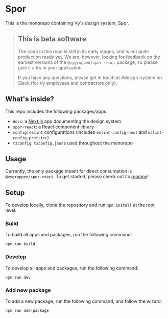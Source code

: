 # Spor

This is the monorepo containing Vy's design system, Spor.

> ## This is beta software
>
> The code in this repo is still in its early stages, and is not quite production ready yet.
> We are, however, looking for feedback on the earliest versions of the `@vygruppen/spor-react` package, so please give it a try in your application.
>
> If you have any questions, please get in touch at #design-system on Slack (for Vy employees and contractors only).

## What's inside?

This repo includes the following packages/apps:

- `docs`: a [Next.js](https://nextjs.org) app documenting the design system
- `spor-react`: a React component library
- `config`: `eslint` configurations (includes `eslint-config-next` and `eslint-config-prettier`)
- `tsconfig`: `tsconfig.json`s used throughout the monorepo

## Usage

Currently, the only package meant for direct consumption is `@vygruppen/spor-react`. To get started, please check out its [readme](https://github.com/nsbno/spor/tree/main/packages/spor-react)!

## Setup

To develop locally, clone the repository and run `npm install` at the root level.

### Build

To build all apps and packages, run the following command:

```
npm run build
```

### Develop

To develop all apps and packages, run the following command:

```
npm run dev
```

### Add new package

To add a new package, run the following command, and follow the wizard:

```
npm run add-package
```
